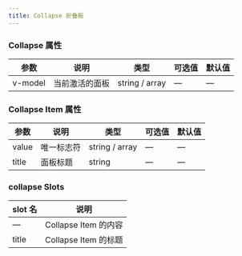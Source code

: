 ```yaml
---
title: Collapse 折叠板
---
```


<ClientOnly>
  <collapse-demo></collapse-demo>
</ClientOnly>

### Collapse 属性

| 参数            | 说明      | 类型             | 可选值               | 默认值     |
|---------------|---------|----------------|-------------------|---------|
| v-model      | 当前激活的面板 | string / array | —                 | —       |

### Collapse Item 属性

| 参数            | 说明    | 类型             | 可选值               | 默认值     |
|---------------|-------|----------------|-------------------|---------|
| value         | 唯一标志符 | string / array | —                 | —       |
| title         | 面板标题  | string         | —                 | —       |

### collapse Slots

| slot 名 | 说明                  |
|--------|---------------------|
| —      | Collapse Item 的内容          |
| title  | Collapse Item 的标题          |